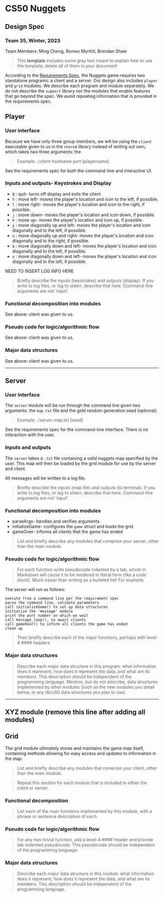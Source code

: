 # CS50 Nuggets
## Design Spec
### Team 35, Winter, 2023

Team Members: Ming Cheng, Romeo Myrthil, Brendan Shaw

> This **template** includes some gray text meant to explain how to use the template; delete all of them in your document!

According to the [Requirements Spec](REQUIREMENTS.md), the Nuggets game requires two standalone programs: a client and a server.
Our design also includes `player` and `grid` modules.
We describe each program and module separately.
We do not describe the `support` library nor the modules that enable features that go beyond the spec.
We avoid repeating information that is provided in the requirements spec.

## Player

### User interface

Because we have only three group members, we will be using the `client` executable given to us in the `shared` library instead of writing out own, which takes two three arguments: the 

 > Example: ./client hostname port [playername] 

See the requirements spec for both the command-line and interactive UI.

### Inputs and outputs- Keystrokes and Display

* `Q` : quit- turns off display and exits the client. 
* `h` : move left- moves the player's location and icon to the left, if possible.  
* `l` : move right- moves the player's location and icon to the right, if possible.  
* `j` : move down- moves the player's location and icon down, if possible.  
* `k` : move up- moves the player's location and icon up, if possible.  
* `y` : move diagonally up and left- moves the player's location and icon diagonally and to the left, if possible.  
* `u` : move diagonally up and right- moves the player's location and icon diagonally and to the right, if possible.  
* `b` : move diagonally down and left- moves the player's location and icon diagonally and to the left, if possible.  
* `n` : move diagonally down and left- moves the player's location and icon diagonally and to the left, if possible.  

NEED TO INSERT LOG INFO HERE
> Briefly describe the inputs (keystrokes) and outputs (display).
> If you write to log files, or log to stderr, describe that here.
> Command-line arguments are not 'input'.

### Functional decomposition into modules
See above: client was given to us.

### Pseudo code for logic/algorithmic flow
See above: client was given to us.

### Major data structures

See above: client was given to us.

---

## Server
### User interface

The `server` module will be run through the command line given two arguments: the `map.txt` file and the gold random generation seed (optional). 
 > Example: ./server map.txt [seed]

See the requirements spec for the command-line interface.
There is no interaction with the user.

### Inputs and outputs

The `server` takes a `.txt` file containing a _valid_ nuggets map specified by the user. This map will then be loaded by the grid module for use by the server and client.

All messages will be written to a log file. 

> Briefly describe the inputs (map file) and outputs (to terminal).
> If you write to log files, or log to stderr, describe that here.
> Command-line arguments are not 'input'.

### Functional decomposition into modules
* parseArgs- handles and verifies arguments
* initializeGame- configures the `game` struct and loads the grid
* gameOver- informs all clients that the game has ended
> List and briefly describe any modules that comprise your server, other than the main module.

### Pseudo code for logic/algorithmic flow

> For each function write pseudocode indented by a tab, which in Markdown will cause it to be rendered in literal form (like a code block).
> Much easier than writing as a bulleted list!
> For example:

The server will run as follows:

	execute from a command line per the requirement spec
	parse the command line, validate parameters
	call initializeGame() to set up data structures
	initialize the 'message' module
	print the port number on which we wait
	call message_loop(), to await clients
	call gameOver() to inform all clients the game has ended
	clean up


> Then briefly describe each of the major functions, perhaps with level-4 #### headers.

### Major data structures

> Describe each major data structure in this program: what information does it represent, how does it represent the data, and what are its members.
> This description should be independent of the programming language.
> Mention, but do not describe, data structures implemented by other modules (such as the new modules you detail below, or any libcs50 data structures you plan to use).

---

## XYZ module (remove this line after adding all modules)

## Grid

The grid module ultimately stores and maintains the game map itself, containing methods allowing for easy access and updates to information in the map. 
> List and briefly describe any modules that comprise your client, other than the main module.
 
> Repeat this section for each module that is included in either the client or server.

### Functional decomposition


> List each of the main functions implemented by this module, with a phrase or sentence description of each.

### Pseudo code for logic/algorithmic flow

> For any non-trivial function, add a level-4 #### header and provide tab-indented pseudocode.
> This pseudocode should be independent of the programming language.

### Major data structures

> Describe each major data structure in this module: what information does it represent, how does it represent the data, and what are its members.
> This description should be independent of the programming language.
